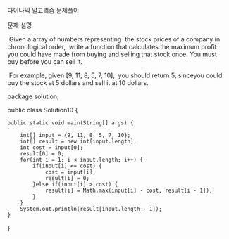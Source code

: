 다이나믹 알고리즘 문제풀이 



문제 설명

​	Given a array of numbers representing 
​	the stock prices of a company in chronological order,
​	write a function that calculates the maximum profit 
​	you could have made from buying and selling that stock once. 
​	You must buy before you can sell it.

​	For example, given [9, 11, 8, 5, 7, 10],
​	you should return 5, since 
​	you could buy the stock at 5 dollars and sell it at 10 dollars.



package solution;

public class Solution10 {



	public static void main(String[] args) {
	
		int[] input = {9, 11, 8, 5, 7, 10};
		int[] result = new int[input.length];
		int cost = input[0];
		result[0] = 0;
		for(int i = 1; i < input.length; i++) {
			if(input[i] <= cost) {
				cost = input[i];
				result[i] = 0;
			}else if(input[i] > cost) {
				result[i] = Math.max(input[i] - cost, result[i - 1]);
			}
		}
		System.out.println(result[input.length - 1]);
	}

}